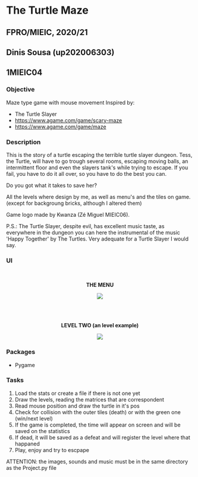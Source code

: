 # The Turtle Maze
## FPRO/MIEIC, 2020/21
## Dinis Sousa (up202006303)
## 1MIEIC04

### Objective
Maze type game with mouse movement
Inspired by: <br>
- The Turtle Slayer <br>
- https://www.agame.com/game/scary-maze <br>
- https://www.agame.com/game/maze


### Description

This is the story of a turtle escaping the terrible turtle slayer dungeon.
Tess, the Turtle, will have to go trough several rooms, escaping moving balls, an 
intermittent floor and even the slayers tank's while trying to escape.
If you fail, you have to do it all over, so you have to do the best you can.

Do you got what it takes to save her?

All the levels where design by me, as well as menu's and the tiles on game. (except for backgroung bricks, although I altered them)

Game logo made by Kwanza (Zé Miguel MIEIC06).

P.S.: The Turtle Slayer, despite evil, has excellent music taste, as everywhere in the dungeon you can here the instrumental of the music 'Happy Together' by The Turtles. Very adequate for a Turtle Slayer I would say.


### UI

<br>


<p align="center">
  <b> THE MENU </b> 
</p>
  

<p align="center">
  <img src="https://user-images.githubusercontent.com/70693990/105606020-c8c49e00-5d8e-11eb-83a1-447ea4727b30.PNG">
</p>

<br><br>

<p align="center">
  <b> LEVEL TWO (an level example) </b> 
</p>

<p align="center">
  <img src="https://user-images.githubusercontent.com/70693990/105606250-23aac500-5d90-11eb-9799-5fcab36c7baf.PNG">
</p>

### Packages

- Pygame

### Tasks
1. Load the stats or create a file if there is not one yet
2. Draw the levels, reading the matrices that are correspondent
3. Read mouse position and draw the turtle in it's pos
3. Check for collision with the outer tiles (death) or with the green one (win/next level)
4. If the game is completed, the time will appear on screen and will be saved on the statistics
4. If dead, it will be saved as a defeat and will register the level where that happaned
5. Play, enjoy and try to escpape

ATTENTION: the images, sounds and music must be in the same directory as the Project.py file
